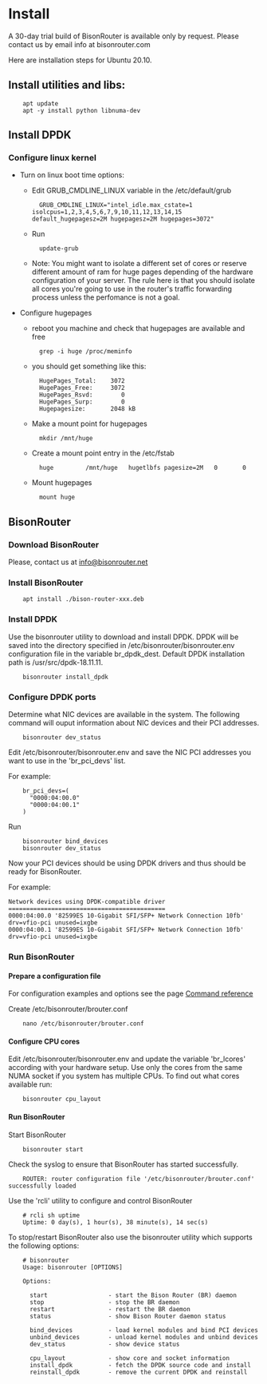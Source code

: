 # Install

A 30-day trial build of BisonRouter is available only by request.
Please contact us by email info at bisonrouter.com

Here are installation steps for Ubuntu 20.10.

## Install utilities and libs:

		apt update
		apt -y install python libnuma-dev
		
## Install DPDK

### Configure linux kernel

* Turn on linux boot time options:
	- Edit GRUB_CMDLINE_LINUX variable in the /etc/default/grub

			GRUB_CMDLINE_LINUX="intel_idle.max_cstate=1 isolcpus=1,2,3,4,5,6,7,9,10,11,12,13,14,15 default_hugepagesz=2M hugepagesz=2M hugepages=3072"

	- Run

			update-grub

	- Note:
		You might want to isolate a different set of cores or reserve different amount of ram for huge pages 
		depending of the hardware configuration of your server.
		The rule here is that you should isolate all cores you're going to use in the router's traffic forwarding process unless
		the perfomance is not a goal.

* Configure hugepages

	- reboot you machine and check that hugepages are available and free

			grep -i huge /proc/meminfo

	- you should get something like this:

			HugePages_Total:    3072
			HugePages_Free:     3072
			HugePages_Rsvd:        0
			HugePages_Surp:        0
			Hugepagesize:       2048 kB

	- Make a mount point for hugepages

			mkdir /mnt/huge

	- Create a mount point entry in the /etc/fstab

			huge         /mnt/huge   hugetlbfs pagesize=2M   0       0

	- Mount hugepages

			mount huge

## BisonRouter

### Download BisonRouter 

 Please, contact us at info@bisonrouter.net
 
### Install BisonRouter

		apt install ./bison-router-xxx.deb

### Install DPDK

Use the bisonrouter utility to download and install DPDK.
DPDK will be saved into the directory specified in /etc/bisonrouter/bisonrouter.env
configuration file in the variable br_dpdk_dest. Default DPDK installation path is /usr/src/dpdk-18.11.11.

		bisonrouter install_dpdk

### Configure DPDK ports

Determine what NIC devices are available in the system.
The following command will ouput information about NIC devices and their PCI addresses.

		bisonrouter dev_status


Edit /etc/bisonrouter/bisonrouter.env and save the NIC PCI addresses you want to use 
in the 'br_pci_devs' list.

For example:

		br_pci_devs=(
		  "0000:04:00.0" 
		  "0000:04:00.1"
		)

Run

		bisonrouter bind_devices
		bisonrouter dev_status

Now your PCI devices should be using DPDK drivers and thus should be ready for BisonRouter.

For example:

	Network devices using DPDK-compatible driver
	============================================
	0000:04:00.0 '82599ES 10-Gigabit SFI/SFP+ Network Connection 10fb' drv=vfio-pci unused=ixgbe
	0000:04:00.1 '82599ES 10-Gigabit SFI/SFP+ Network Connection 10fb' drv=vfio-pci unused=ixgbe


### Run BisonRouter

#### Prepare a configuration file

For configuration examples and options see the page <a href="/conf_options2.md#therouter-configuration-file-example">Command reference</a>

Create /etc/bisonrouter/brouter.conf

		nano /etc/bisonrouter/brouter.conf

#### Configure CPU cores

Edit /etc/bisonrouter/bisonrouter.env and update the variable 'br_lcores' according with your hardware setup.
Use only the cores from the same NUMA socket if you system has multiple CPUs. To find out what cores available run:

		bisonrouter cpu_layout


#### Run BisonRouter

Start BisonRouter

		bisonrouter start

Check the syslog to ensure that BisonRouter has started successfully.

 		ROUTER: router configuration file '/etc/bisonrouter/brouter.conf' successfully loaded  

Use the 'rcli' utility to configure and control BisonRouter

		# rcli sh uptime
		Uptime: 0 day(s), 1 hour(s), 38 minute(s), 14 sec(s)
  
To stop/restart BisonRouter also use the bisonrouter utility which supports the following options:
  
		# bisonrouter
		Usage: bisonrouter [OPTIONS]

		Options:

		  start                 - start the Bison Router (BR) daemon
		  stop                  - stop the BR daemon
		  restart               - restart the BR daemon
		  status                - show Bison Router daemon status

		  bind_devices          - load kernel modules and bind PCI devices
		  unbind_devices        - unload kernel modules and unbind devices
		  dev_status            - show device status

		  cpu_layout            - show core and socket information
		  install_dpdk          - fetch the DPDK source code and install
		  reinstall_dpdk        - remove the current DPDK and reinstall
